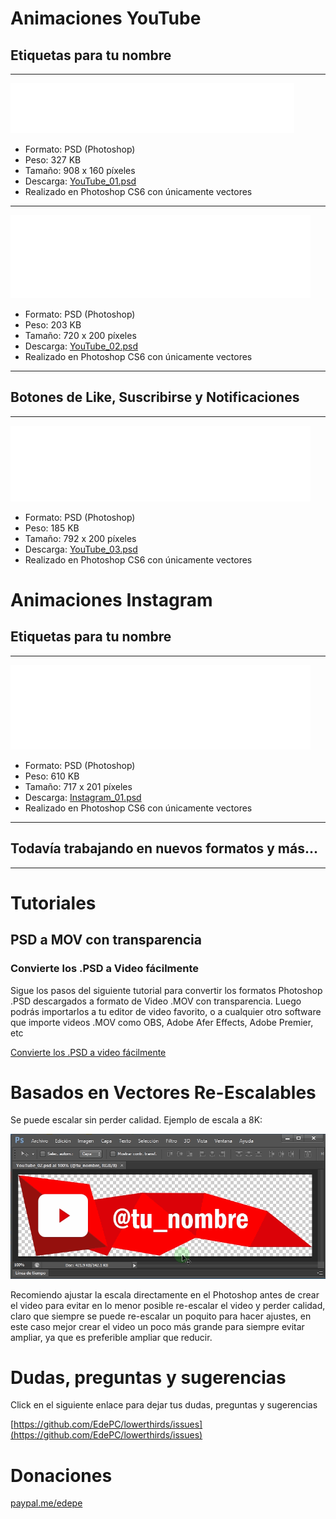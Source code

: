 # Animaciones YouTube

## Etiquetas para tu nombre

------

![YouTube_01.gif](YouTube_01.gif)

- Formato: PSD (Photoshop)
- Peso: 327 KB
- Tamaño: 908 x 160 píxeles
- Descarga: [YouTube_01.psd](https://github.com/EdePC/lowerthirds/raw/master/YouTube_01.psd)
- Realizado en Photoshop CS6 con únicamente vectores

------

![YouTube_02](YouTube_02.gif)

- Formato: PSD (Photoshop)
- Peso: 203 KB
- Tamaño: 720 x 200 píxeles
- Descarga: [YouTube_02.psd](https://github.com/EdePC/lowerthirds/raw/master/YouTube_02.psd)
- Realizado en Photoshop CS6 con únicamente vectores

------

## Botones de Like, Suscribirse y Notificaciones

---

![YouTube_03](YouTube_03.gif)

- Formato: PSD (Photoshop)
- Peso: 185 KB
- Tamaño: 792 x 200 píxeles
- Descarga: [YouTube_03.psd](https://github.com/EdePC/lowerthirds/raw/master/YouTube_03.psd)
- Realizado en Photoshop CS6 con únicamente vectores

# Animaciones Instagram

## Etiquetas para tu nombre

---

![Instagram_01](Instagram_01.gif)

- Formato: PSD (Photoshop)
- Peso: 610 KB
- Tamaño: 717 x 201 píxeles
- Descarga: [Instagram_01.psd](https://github.com/EdePC/lowerthirds/raw/master/Instagram_01.psd)
- Realizado en Photoshop CS6 con únicamente vectores

------

## Todavía trabajando en nuevos formatos y más...

------

# Tutoriales

## PSD a MOV con transparencia

### Convierte los .PSD a Video fácilmente

Sigue los pasos del siguiente tutorial para convertir los formatos Photoshop .PSD descargados a formato de Video .MOV con transparencia. Luego podrás importarlos a tu editor de video favorito, o a cualquier otro software que importe videos .MOV como OBS, Adobe Afer Effects, Adobe Premier, etc

[Convierte los .PSD a video fácilmente](tutorials/)

# Basados en Vectores Re-Escalables

Se puede escalar sin perder calidad. Ejemplo de escala a 8K:

<img src="lossless_scalable.gif" alt="lossless_scalable"  />

Recomiendo ajustar la escala directamente en el Photoshop antes de crear el video para evitar en lo menor posible re-escalar el video y perder calidad, claro que siempre se puede re-escalar un poquito para hacer ajustes, en este caso mejor crear el video un poco más grande para siempre evitar ampliar, ya que es preferible ampliar que reducir.

# Dudas, preguntas y sugerencias

Click en el siguiente enlace para dejar tus dudas, preguntas y sugerencias

[https://github.com/EdePC/lowerthirds/issues](https://github.com/EdePC/lowerthirds/issues)

# Donaciones

[paypal.me/edepe](https://paypal.me/edepe)
